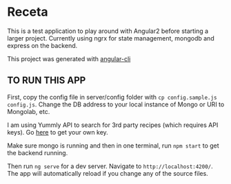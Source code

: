 # Receta

This is a test application to play around with Angular2 before starting a larger project.  Currently using ngrx for state management, mongodb and express on the backend.

This project was generated with [angular-cli](https://github.com/angular/angular-cli)

## TO RUN THIS APP

First, copy the config file in server/config folder with `cp config.sample.js config.js`.  Change the DB address to your local instance of Mongo or URI to Mongolab, etc.

I am using Yummly API to search for 3rd party recipes (which requires API keys).  Go [here](https://developer.yummly.com/) to get your own key.

Make sure mongo is running and then in one terminal, run `npm start` to get the backend running.

Then run `ng serve` for a dev server. Navigate to `http://localhost:4200/`. The app will automatically reload if you change any of the source files.
